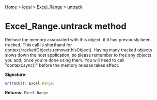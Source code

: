 [Home](./index) &gt; [local](local.md) &gt; [Excel\_Range](local.excel_range.md) &gt; [untrack](local.excel_range.untrack.md)

# Excel\_Range.untrack method

Release the memory associated with this object, if it has previously been tracked. This call is shorthand for context.trackedObjects.remove(thisObject). Having many tracked objects slows down the host application, so please remember to free any objects you add, once you're done using them. You will need to call "context.sync()" before the memory release takes effect.

**Signature:**
```javascript
untrack(): Excel.Range;
```
**Returns:** `Excel.Range`

